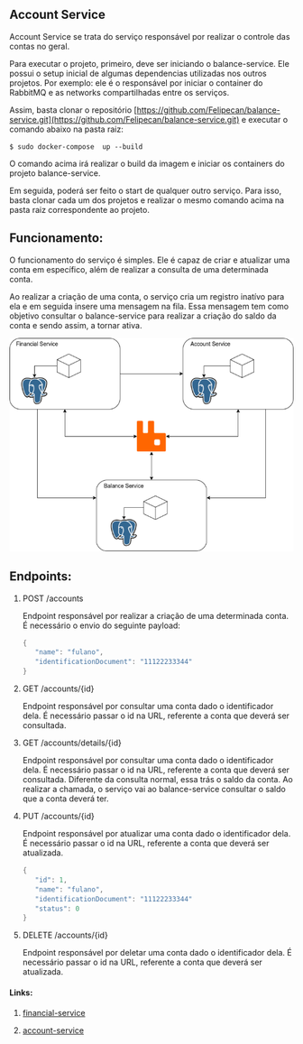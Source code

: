 ## Account Service

Account Service se trata do serviço responsável por realizar o controle das contas no geral.

Para executar o projeto, primeiro, deve ser iniciando o balance-service. Ele possui o setup inicial de algumas dependencias utilizadas nos outros projetos. Por exemplo: ele é o responsável por iniciar o container do RabbitMQ e as networks compartilhadas entre os serviços.

Assim, basta clonar o repositório [https://github.com/Felipecan/balance-service.git](https://github.com/Felipecan/balance-service.git) e executar o comando abaixo na pasta raiz:

```text
$ sudo docker-compose  up --build
```

O comando acima irá realizar o build da imagem e iniciar os containers do projeto balance-service.  

Em seguida, poderá ser feito o start de qualquer outro serviço. Para isso, basta clonar cada um dos projetos e realizar o mesmo comando acima na pasta raiz correspondente ao projeto.

## Funcionamento:

O funcionamento do serviço é simples. Ele é capaz de criar e atualizar uma conta em específico, além de realizar a consulta de uma determinada conta. 

Ao realizar a criação de uma conta, o serviço cria um registro inatívo para ela e em seguida insere uma mensagem na fila. Essa mensagem tem como objetivo consultar o balance-service para realizar a criação do saldo da conta e sendo assim, a tornar ativa.

![](./imgs/wallet.drawio.png)

## Endpoints:

1. POST /accounts

   Endpoint responsável por realizar a criação de uma determinada conta. É necessário o envio do seguinte payload:
   
   
   ```java
   {
      "name": "fulano",
      "identificationDocument": "11122233344"
   }
   ```
   
2. GET /accounts/{id}

   Endpoint responsável por consultar uma conta dado o identificador dela. É necessário passar o id na URL, referente a conta que deverá ser consultada. 
    
   
3. GET /accounts/details/{id}

   Endpoint responsável por consultar uma conta dado o identificador dela. É necessário passar o id na URL, referente a conta que deverá ser consultada. Diferente da consulta normal, essa trás o saldo da conta. Ao realizar a chamada, o serviço vai ao balance-service consultar o saldo que a conta deverá ter.
   
   
4. PUT /accounts/{id}

   Endpoint responsável por atualizar uma conta dado o identificador dela. É necessário passar o id na URL, referente a conta que deverá ser atualizada.
   
   ```java
   {
      "id": 1,
      "name": "fulano",
      "identificationDocument": "11122233344"
      "status": 0      
   }
   ```  
   
5. DELETE /accounts/{id}

   Endpoint responsável por deletar uma conta dado o identificador dela. É necessário passar o id na URL, referente a conta que deverá ser atualizada.


#### Links:

1. [financial-service](https://github.com/Felipecan/financial-service.git)

2. [account-service](https://github.com/Felipecan/account-service.git)